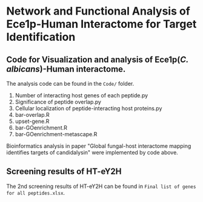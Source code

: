 # Network and Functional Analysis of Ece1p-Human Interactome for Target Identification
## Code for Visualization and analysis of Ece1p(*C. albicans*)-Human interactome.  
The analysis code can be found in the `Code/` folder.  
1. Number of interacting host genes of each peptide.py  
2. Significance of peptide overlap.py  
3. Cellular localization of peptide-interacting host proteins.py  
4. bar-overlap.R  
5. upset-gene.R
6. bar-GOenrichment.R  
7. bar-GOenrichment-metascape.R  

Bioinformatics analysis in paper "Global fungal-host interactome mapping identifies targets 
of candidalysin" were implemented by code above.
## Screening results of HT-eY2H
The 2nd screening results of HT-eY2H can be found in `Final list of genes for all peptides.xlsx`.
